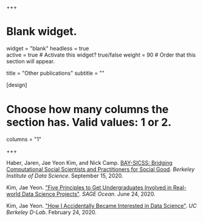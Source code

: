 +++
# Blank widget.
widget = "blank"
headless = true  
active = true  # Activate this widget? true/false
weight = 90  # Order that this section will appear.

title = "Other publications"
subtitle = ""

[design]
  # Choose how many columns the section has. Valid values: 1 or 2.
  columns = "1"

+++

Haber, Jaren, Jae Yeon Kim, and Nick Camp. [BAY-SICSS: Bridging Computational Social Scientists and Practitioners for Social Good](https://bids.berkeley.edu/news/bay-sicss-bridging-computational-social-scientists-and-practitioners-social-good). *Berkeley Institute of Data Science*. September 15, 2020.

Kim, Jae Yeon. ["Five Principles to Get Undergraduates Involved in Real-world Data Science Projects"](https://ocean.sagepub.com/blog/skills/5-principles-to-get-undergraduates-involved-in-real-world-data-science-projects). *SAGE Ocean*. June 24, 2020.

Kim, Jae Yeon. ["How I Accidentally Became Interested in Data Science"](https://dlab.berkeley.edu/blog/how-i-accidentally-became-interested-data-science). *UC Berkeley D-Lab*. February 24, 2020.
